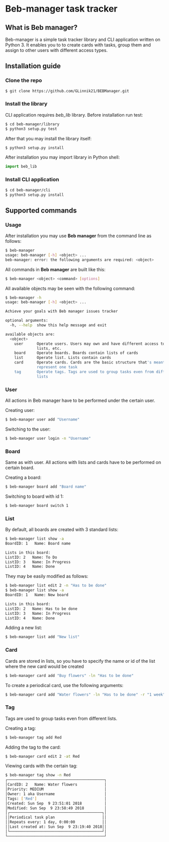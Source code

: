 # Beb-manager task tracker #

## What is **Beb manager**? ##

Beb-manager is a simple task tracker library and CLI application written on Python 3. It enables you to to create cards with tasks, group them and assign to other users with different access types.

## Installation guide ##

### Clone the repo ###

```bash
$ git clone https://github.com/GLinnik21/BEBManager.git
```

### Install the library ###
CLI application requires *beb_lib* library.
Before installation run test:

```bash
$ cd beb-manager/library
$ python3 setup.py test
```

After that you may install the library itself:

```bash
$ python3 setup.py install
```

After installation you may import library in Python shell:

```python
import beb_lib
```

### Install CLI application ###

```bash
$ cd beb-manager/cli
$ python3 setup.py install
```

## Supported commands ##

### Usage ###

After installation you may use **Beb manager** from the command line as follows:

```bash
$ beb-manager
usage: beb-manager [-h] <object> ...
beb-manager: error: the following arguments are required: <object>
```

All commands in **Beb manager** are built like this:

```bash
$ beb-manager <object> <command> [options]
```

All available objects may be seen with the following command:

```bash
$ beb-manager -h
usage: beb-manager [-h] <object> ...

Achieve your goals with Beb manager issues tracker

optional arguments:
  -h, --help  show this help message and exit

available objects are:
  <object>
    user      Operate users. Users may own and have different access to cards,
              lists, etc.
    board     Operate boards. Boards contain lists of cards
    list      Operate list. Lists contain cards
    card      Operate cards. Cards are the basic structure that's meant to
              represent one task
    tag       Operate tags. Tags are used to group tasks even from different
              lists
```

### User ###

All actions in Beb manager have to be performed under the certain user.

Creating user:

```bash
$ beb-manager user add "Username"
```

Switching to the user:

```bash
$ beb-manager user login -n "Username"
```

### Board ###

Same as with user. All actions with lists and cards have to be performed on certain board.

Creating a board:

```bash
$ beb-manager board add "Board name"
```

Switching to board with id 1:

```bash
$ beb-manager board switch 1
```

### List ###

By default, all boards are created with 3 standard lists:

```bash
$ beb-manager list show -a
BoardID: 1   Name: Board name

Lists in this board:
ListID: 2   Name: To Do
ListID: 3   Name: In Progress
ListID: 4   Name: Done
```

They may be easily modified as follows:

```bash
$ beb-manager list edit 2 -n "Has to be done"
$ beb-manager list show -a
BoardID: 1   Name: New board

Lists in this board:
ListID: 2   Name: Has to be done
ListID: 3   Name: In Progress
ListID: 4   Name: Done
```

Adding a new list:

```bash
$ beb-manager list add "New list"
```

### Card ###

Cards are stored in lists, so you have to specify the name or id of the list where the new card would be created

```bash
$ beb-manager card add "Buy flowers" -ln "Has to be done"
```

To create a periodical card, use the following arguments:

```bash
$ beb-manager card add "Water flowers" -ln "Has to be done" -r "1 week" -sa "in 3 days"
```

### Tag ###

Tags are used to group tasks even from different lists.

Creating a tag:

```bash
$ beb-manager tag add Red
```

Adding the tag to the card:

```bash
$ beb-manager card edit 2 -at Red
```

Viewing cards with the certain tag:

```bash
$ beb-manager tag show -n Red
┌───────────────────────────────────────────┐
│CardID: 2   Name: Water flowers            │
│Priority: MEDIUM                           │
│Owner: 1 aka Username                      │
│Tags: ['Red']                              │
│Created: Sun Sep  9 23:51:01 2018          │
│Modified: Sun Sep  9 23:58:49 2018         │
│┌─────────────────────────────────────────┐│
││Periodical task plan                     ││
││Repeats every: 1 day, 0:00:00            ││
││Last created at: Sun Sep  9 23:19:40 2018││
│└─────────────────────────────────────────┘│
└───────────────────────────────────────────┘
```
